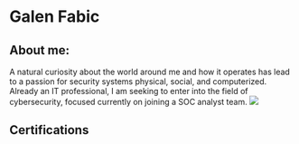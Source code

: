 # Galen Fabic

## About me:
A natural curiosity about the world around me and how it operates has lead to a passion for security systems physical, social, and computerized. Already an IT professional, I am seeking to enter into the field of cybersecurity, focused currently on joining a SOC analyst team.
<a href="https://linkedin.com/in/galenf"><img src="https://img.shields.io/badge/linkedin-green"></a>

## Certifications
<div data-iframe-width="150" data-iframe-height="270" data-share-badge-id="75ca6da5-e3e9-4d01-abab-66d839f8e1c9" data-share-badge-host="https://www.credly.com"></div><script type="text/javascript" async src="//cdn.credly.com/assets/utilities/embed.js"></script><div data-iframe-width="150" data-iframe-height="270" data-share-badge-id="bc5161be-b1b7-4c33-8a1e-612a8253483b" data-share-badge-host="https://www.credly.com"></div><script type="text/javascript" async src="//cdn.credly.com/assets/utilities/embed.js"></script><div data-iframe-width="150" data-iframe-height="270" data-share-badge-id="882a54b2-3ed9-4fde-83f9-c5ddc02bdca6" data-share-badge-host="https://www.credly.com"></div><script type="text/javascript" async src="//cdn.credly.com/assets/utilities/embed.js"></script><div data-iframe-width="150" data-iframe-height="270" data-share-badge-id="d85e20c6-0774-4e24-93e0-95e856d8aa9c" data-share-badge-host="https://www.credly.com"></div><script type="text/javascript" async src="//cdn.credly.com/assets/utilities/embed.js"></script>
